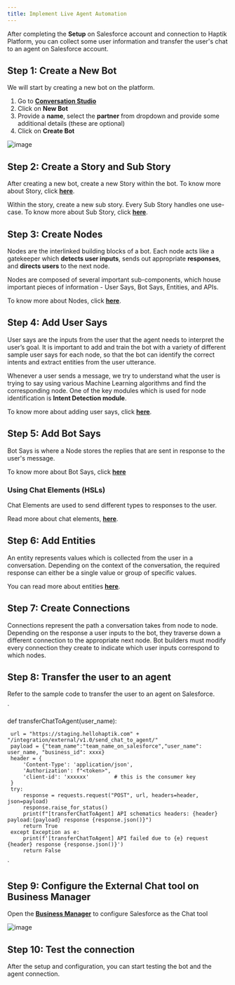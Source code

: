 ```yaml
---
title: Implement Live Agent Automation
---
```


After completing the **Setup** on Salesforce account and connection to Haptik Platform, you can collect some user information and transfer the user's chat to an agent on Salesforce account.

## Step 1: Create a New Bot

We will start by creating a new bot on the platform. 

1. Go to [**Conversation Studio**](https://staging.hellohaptik.com/mogambo/#/bots)
2. Click on **New Bot**
3. Provide a **name**, select the **partner** from dropdown and provide some additional details (these are optional)
4. Click on **Create Bot**

![image](https://user-images.githubusercontent.com/75118325/114122315-a5c97500-990d-11eb-999f-425e88d6add9.png)

## Step 2: Create a Story and Sub Story

After creating a new bot, create a new Story within the bot. 
To know more about Story, click [**here**](https://docs.haptik.ai/bot-builder/basic/creating-story).

Within the story, create a new sub story. Every Sub Story handles one use-case. 
To know more about Sub Story, click [**here**](https://docs.haptik.ai/bot-builder/basic/creating-story).

## Step 3: Create Nodes

Nodes are the interlinked building blocks of a bot. Each node acts like a gatekeeper which **detects user inputs**, sends out appropriate **responses**, and **directs users** to the next node. 

Nodes are composed of several important sub-components, which house important pieces of information - User Says, Bot Says, Entities, and APIs.

To know more about Nodes, click [**here**](https://docs.haptik.ai/bot-builder/basic/creating-nodes).

## Step 4: Add User Says

User says are the inputs from the user that the agent needs to interpret the user’s goal. It is important to add and train the bot with a variety of different sample user says for each node, so that the bot can identify the correct intents and extract entities from the user utterance.

Whenever a user sends a message, we try to understand what the user is trying to say using various Machine Learning algorithms and find the corresponding node. One of the key modules which is used for node identification is **Intent Detection module**.

To know more about adding user says, click [**here**](https://docs.haptik.ai/bot-builder/basic/user-says-guidelines).

## Step 5: Add Bot Says

Bot Says is where a Node stores the replies that are sent in response to the user's message. 

To know more about Bot Says, click [**here**](https://docs.haptik.ai/bot-builder/basic/bot-says)

### Using Chat Elements (HSLs)

Chat Elements are used to send different types to responses to the user.

Read more about chat elements, [**here**](https://docs.haptik.ai/bot-builder/basic/chat-elements).

## Step 6: Add Entities

An entity represents values which is collected from the user in a conversation. Depending on the context of the conversation, the required response can either be a single value or group of specific values.

You can read more about entities [**here**](https://docs.haptik.ai/bot-builder/basic/entities).

## Step 7: Create Connections

Connections represent the path a conversation takes from node to node. Depending on the response a user inputs to the bot, they traverse down a different connection to the appropriate next node. Bot builders must modify every connection they create to indicate which user inputs correspond to which nodes.

## Step 8: Transfer the user to an agent

Refer to the sample code to transfer the user to an agent on Salesforce.

`

def transferChatToAgent(user_name):

     url = "https://staging.hellohaptik.com" + "/integration/external/v1.0/send_chat_to_agent/"
     payload = {"team_name":"team_name_on_salesforce","user_name": user_name, "business_id": xxxx} 
     header = {
         'Content-Type': 'application/json',
         'Authorization': f"<token>",
         'client-id': 'xxxxxx'        # this is the consumer key
     }
     try:
         response = requests.request("POST", url, headers=header, json=payload)
         response.raise_for_status()
         print(f"[transferChatToAgent] API schematics headers: {header} payload:{payload} response {response.json()}")
         return True
     except Exception as e:
         print(f'[transferChatToAgent] API failed due to {e} request {header} response {response.json()}')
         return False
`

## Step 9: Configure the External Chat tool on Business Manager

Open the [**Business Manager**](https://staging.hellohaptik.com/mogambo/#/businesses) to configure Salesforce as the Chat tool

![image](https://user-images.githubusercontent.com/75118325/114771942-d0db1b00-9d8a-11eb-8936-95292b09dd71.png)

## Step 10: Test the connection

After the setup and configuration, you can start testing the bot and the agent connection.
